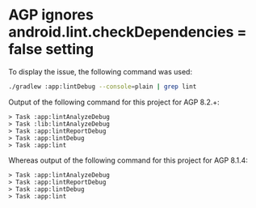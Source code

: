 # AGP ignores android.lint.checkDependencies = false setting

To display the issue, the following command was used:

```bash
./gradlew :app:lintDebug --console=plain | grep lint
```

Output of the following command for this project for AGP 8.2.+:

```
> Task :app:lintAnalyzeDebug
> Task :lib:lintAnalyzeDebug 
> Task :app:lintReportDebug
> Task :app:lintDebug
> Task :app:lint
```

Whereas output of the following command for this project for AGP 8.1.4:

```
> Task :app:lintAnalyzeDebug
> Task :app:lintReportDebug
> Task :app:lintDebug
> Task :app:lint
```
